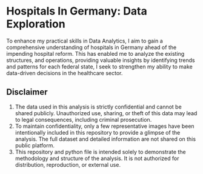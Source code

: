 # Hospitals In Germany: Data Exploration

To enhance my practical skills in Data Analytics, I aim to gain a comprehensive understanding of hospitals in Germany ahead of the impending hospital reform. This has enabled me to analyze the existing structures, and operations, providing valuable insights by identifying trends and patterns for each federal state, I seek to strengthen my ability to make data-driven decisions in the healthcare sector.

## Disclaimer
1. The data used in this analysis is strictly confidential and cannot be shared publicly. Unauthorized use, sharing, or theft of this data may lead to legal consequences, including criminal prosecution.
2. To maintain confidentiality, only a few representative images have been intentionally included in this repository to provide a glimpse of the analysis. The full dataset and detailed information are not shared on this public platform.
3. This repository and python file is intended solely to demonstrate the methodology and structure of the analysis. It is not authorized for distribution, reproduction, or external use.
